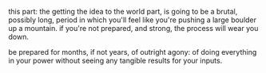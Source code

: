 this part: the getting the idea to the world part, is going to be a brutal, possibly long, period in which you'll feel like you're pushing a large boulder up a mountain. if you're not prepared, and strong, the process will wear you down.

be prepared for months, if not years, of outright agony: of doing everything in your power without seeing any tangible results for your inputs.